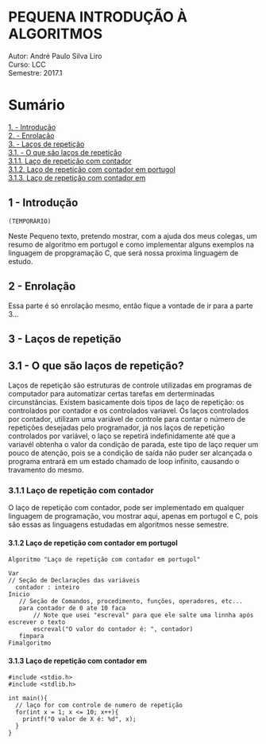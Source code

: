 # PEQUENA INTRODUÇÃO À ALGORITMOS 

Autor: André Paulo Silva Liro                      
Curso: LCC                                         
Semestre: 2017.1 



                                  


# Sumário
[1. - Introdução](#1)<br>
[2. - Enrolação](#2)<br>
[3. - Laços de repetição](#3)<br>
  [3.1. - O que são laços de repetição](#3.1)<br>
  [3.1.1. Laço de repetição com contador](#3.1.1)<br>
  [3.1.2. Laço de repetição com contador em portugol](#3.1.2)<br>
  [3.1.3. Laço de repetição com contador em](#3.1.3)<br>



## <a name="1"></name>1 - Introdução
    
    (TEMPORÁRIO)
Neste Pequeno texto, pretendo mostrar, com a ajuda dos meus colegas,
um resumo de algoritmo em portugol e como implementar alguns exemplos na linguagem de
propgramação C, que será nossa proxima linguagem de estudo.

## <a name="2"></a> 2 - Enrolação

Essa parte é só enrolação mesmo, então fique a vontade de ir para a parte 3...


## <a name="3"></a>3 - Laços de repetição

## <a name="3.1"></a>3.1 - O que são laços de repetição?
Laços de repetição são estruturas de controle utilizadas em programas de computador para automatizar certas tarefas em derterminadas circunstâncias. Existem basicamente dois tipos de laço de repetição: os controlados por contador e os controlados variavel.
Os laços controlados por contador, utilizam uma variável de controle para contar o
número de repetições desejadas pelo programador, já nos laços de repetição controlados
por variável, o laço se repetirá indefinidamente até que a variavél obtenha o valor da
condição de parada, este tipo de laço requer um pouco de atenção, pois se a condição 
de saída não puder ser alcançada o programa entrará em um estado chamado de loop infinito,
causando o travamento do mesmo.

### <a name="3.1.1"></a>3.1.1 Laço de repetição com contador

O laço de repetição com contador, pode ser implementado em qualquer linguagem de programação, vou mostrar aqui, apenas em portugol e C, pois são essas as linguagens estudadas em algoritmos nesse semestre.

#### <a name="3.1.2"></a>3.1.2 Laço de repetição com contador em portugol 

    Algoritmo "Laço de repetição com contador em portugol"

    Var
    // Seção de Declarações das variáveis
      contador : inteiro
    Inicio
       // Seção de Comandos, procedimento, funções, operadores, etc...
       para contador de 0 ate 10 faca
           // Note que usei "escreval" para que ele salte uma linnha após escrever o texto
           escreval("O valor do contador é: ", contador)
       fimpara
    Fimalgoritmo

#### <a name="3.1.3"></a>3.1.3 Laço de repetição com contador em

    #include <stdio.h>
    #include <stdlib.h>
  
    int main(){
      // laço for com controle de numero de repetição
      for(int x = 1; x <= 10; x++){
        printf("O valor de X é: %d", x); 
      }
    }
